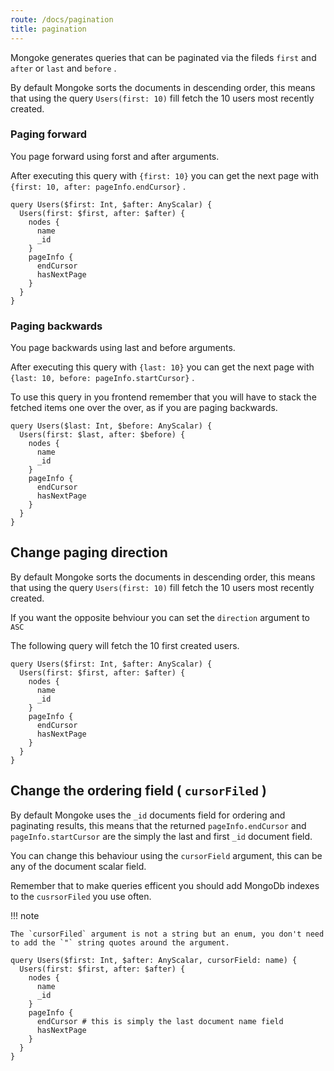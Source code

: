 ```yaml
---
route: /docs/pagination
title: pagination
---
```


Mongoke generates queries that can be paginated via the fileds `first` and `after` or `last` and `before` .

By default Mongoke sorts the documents in descending order, this means that using the query `Users(first: 10)` fill fetch the 10 users most recently created.

### Paging forward

You page forward using forst and after arguments.

After executing this query with `{first: 10}` you can get the next page with `{first: 10, after: pageInfo.endCursor}` .

``` 
query Users($first: Int, $after: AnyScalar) {
  Users(first: $first, after: $after) {
    nodes {
      name
      _id
    }
    pageInfo {
      endCursor
      hasNextPage
    }
  }
}
```

### Paging backwards

You page backwards using last and before arguments.

After executing this query with `{last: 10}` you can get the next page with `{last: 10, before: pageInfo.startCursor}` .

To use this query in you frontend remember that you will have to stack the fetched items one over the over, as if you are paging backwards.

``` 
query Users($last: Int, $before: AnyScalar) {
  Users(first: $last, after: $before) {
    nodes {
      name
      _id
    }
    pageInfo {
      endCursor
      hasNextPage
    }
  }
}
```

## Change paging direction

By default Mongoke sorts the documents in descending order, this means that using the query `Users(first: 10)` fill fetch the 10 users most recently created.

If you want the opposite behviour you can set the `direction` argument to `ASC` 

The following query will fetch the 10 first created users.

``` 
query Users($first: Int, $after: AnyScalar) {
  Users(first: $first, after: $after) {
    nodes {
      name
      _id
    }
    pageInfo {
      endCursor
      hasNextPage
    }
  }
}
```

## Change the ordering field ( `cursorFiled` )

By default Mongoke uses the `_id` documents field for ordering and paginating results, this means that the returned `pageInfo.endCursor` and `pageInfo.startCursor` are the simply the last and first `_id` document field.

You can change this behaviour using the `cursorField` argument, this can be any of the document scalar field.

Remember that to make queries efficent you should add MongoDb indexes to the `cusrsorFiled` you use often.

!!! note

    The `cursorFiled` argument is not a string but an enum, you don't need to add the `"` string quotes around the argument.

```
query Users($first: Int, $after: AnyScalar, cursorField: name) {
  Users(first: $first, after: $after) {
    nodes {
      name
      _id
    }
    pageInfo {
      endCursor # this is simply the last document name field
      hasNextPage
    }
  }
}
```

